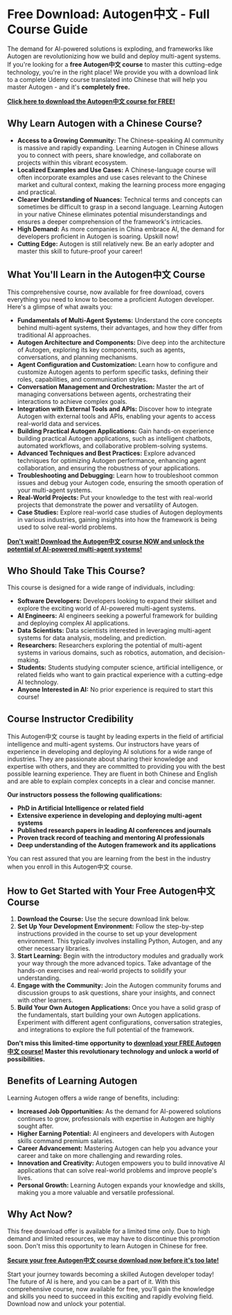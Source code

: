 # Free Download: Autogen中文 - Full Course Guide

The demand for AI-powered solutions is exploding, and frameworks like Autogen are revolutionizing how we build and deploy multi-agent systems. If you're looking for a **free Autogen中文 course** to master this cutting-edge technology, you're in the right place!  We provide you with a download link to a complete Udemy course translated into Chinese that will help you master Autogen - and it's **completely free.**

[**Click here to download the Autogen中文 course for FREE!**](https://udemywork.com/autogen-zhong-wen)

## Why Learn Autogen with a Chinese Course?

*   **Access to a Growing Community:**  The Chinese-speaking AI community is massive and rapidly expanding.  Learning Autogen in Chinese allows you to connect with peers, share knowledge, and collaborate on projects within this vibrant ecosystem.
*   **Localized Examples and Use Cases:** A Chinese-language course will often incorporate examples and use cases relevant to the Chinese market and cultural context, making the learning process more engaging and practical.
*   **Clearer Understanding of Nuances:** Technical terms and concepts can sometimes be difficult to grasp in a second language.  Learning Autogen in your native Chinese eliminates potential misunderstandings and ensures a deeper comprehension of the framework's intricacies.
*   **High Demand:**  As more companies in China embrace AI, the demand for developers proficient in Autogen is soaring. Upskill now!
*   **Cutting Edge:** Autogen is still relatively new. Be an early adopter and master this skill to future-proof your career!

## What You'll Learn in the Autogen中文 Course

This comprehensive course, now available for free download, covers everything you need to know to become a proficient Autogen developer.  Here's a glimpse of what awaits you:

*   **Fundamentals of Multi-Agent Systems:**  Understand the core concepts behind multi-agent systems, their advantages, and how they differ from traditional AI approaches.
*   **Autogen Architecture and Components:**  Dive deep into the architecture of Autogen, exploring its key components, such as agents, conversations, and planning mechanisms.
*   **Agent Configuration and Customization:**  Learn how to configure and customize Autogen agents to perform specific tasks, defining their roles, capabilities, and communication styles.
*   **Conversation Management and Orchestration:**  Master the art of managing conversations between agents, orchestrating their interactions to achieve complex goals.
*   **Integration with External Tools and APIs:**  Discover how to integrate Autogen with external tools and APIs, enabling your agents to access real-world data and services.
*   **Building Practical Autogen Applications:**  Gain hands-on experience building practical Autogen applications, such as intelligent chatbots, automated workflows, and collaborative problem-solving systems.
*   **Advanced Techniques and Best Practices:**  Explore advanced techniques for optimizing Autogen performance, enhancing agent collaboration, and ensuring the robustness of your applications.
*   **Troubleshooting and Debugging:** Learn how to troubleshoot common issues and debug your Autogen code, ensuring the smooth operation of your multi-agent systems.
*   **Real-World Projects:** Put your knowledge to the test with real-world projects that demonstrate the power and versatility of Autogen.
*   **Case Studies:**  Explore real-world case studies of Autogen deployments in various industries, gaining insights into how the framework is being used to solve real-world problems.

[**Don't wait! Download the Autogen中文 course NOW and unlock the potential of AI-powered multi-agent systems!**](https://udemywork.com/autogen-zhong-wen)

## Who Should Take This Course?

This course is designed for a wide range of individuals, including:

*   **Software Developers:**  Developers looking to expand their skillset and explore the exciting world of AI-powered multi-agent systems.
*   **AI Engineers:**  AI engineers seeking a powerful framework for building and deploying complex AI applications.
*   **Data Scientists:**  Data scientists interested in leveraging multi-agent systems for data analysis, modeling, and prediction.
*   **Researchers:**  Researchers exploring the potential of multi-agent systems in various domains, such as robotics, automation, and decision-making.
*   **Students:**  Students studying computer science, artificial intelligence, or related fields who want to gain practical experience with a cutting-edge AI technology.
*   **Anyone Interested in AI:** No prior experience is required to start this course!

## Course Instructor Credibility

This Autogen中文 course is taught by leading experts in the field of artificial intelligence and multi-agent systems. Our instructors have years of experience in developing and deploying AI solutions for a wide range of industries. They are passionate about sharing their knowledge and expertise with others, and they are committed to providing you with the best possible learning experience. They are fluent in both Chinese and English and are able to explain complex concepts in a clear and concise manner.

**Our instructors possess the following qualifications:**

*   **PhD in Artificial Intelligence or related field**
*   **Extensive experience in developing and deploying multi-agent systems**
*   **Published research papers in leading AI conferences and journals**
*   **Proven track record of teaching and mentoring AI professionals**
*   **Deep understanding of the Autogen framework and its applications**

You can rest assured that you are learning from the best in the industry when you enroll in this Autogen中文 course.

## How to Get Started with Your Free Autogen中文 Course

1.  **Download the Course:** Use the secure download link below.
2.  **Set Up Your Development Environment:**  Follow the step-by-step instructions provided in the course to set up your development environment. This typically involves installing Python, Autogen, and any other necessary libraries.
3.  **Start Learning:**  Begin with the introductory modules and gradually work your way through the more advanced topics.  Take advantage of the hands-on exercises and real-world projects to solidify your understanding.
4.  **Engage with the Community:** Join the Autogen community forums and discussion groups to ask questions, share your insights, and connect with other learners.
5.  **Build Your Own Autogen Applications:**  Once you have a solid grasp of the fundamentals, start building your own Autogen applications.  Experiment with different agent configurations, conversation strategies, and integrations to explore the full potential of the framework.

**Don't miss this limited-time opportunity to [download your FREE Autogen中文 course!](https://udemywork.com/autogen-zhong-wen) Master this revolutionary technology and unlock a world of possibilities.**

## Benefits of Learning Autogen

Learning Autogen offers a wide range of benefits, including:

*   **Increased Job Opportunities:** As the demand for AI-powered solutions continues to grow, professionals with expertise in Autogen are highly sought after.
*   **Higher Earning Potential:** AI engineers and developers with Autogen skills command premium salaries.
*   **Career Advancement:** Mastering Autogen can help you advance your career and take on more challenging and rewarding roles.
*   **Innovation and Creativity:** Autogen empowers you to build innovative AI applications that can solve real-world problems and improve people's lives.
*   **Personal Growth:** Learning Autogen expands your knowledge and skills, making you a more valuable and versatile professional.

## Why Act Now?

This free download offer is available for a limited time only. Due to high demand and limited resources, we may have to discontinue this promotion soon. Don't miss this opportunity to learn Autogen in Chinese for free.

[**Secure your free Autogen中文 course download now before it's too late!**](https://udemywork.com/autogen-zhong-wen)

Start your journey towards becoming a skilled Autogen developer today! The future of AI is here, and you can be a part of it. With this comprehensive course, now available for free, you'll gain the knowledge and skills you need to succeed in this exciting and rapidly evolving field. Download now and unlock your potential.
